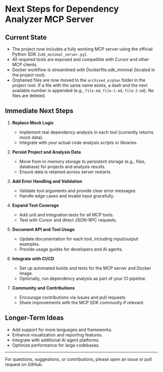 # Next Steps for Dependency Analyzer MCP Server

## Current State
- The project now includes a fully working MCP server using the official Python SDK (`sdk_minimal_server.py`).
- All required tools are exposed and compatible with Cursor and other MCP clients.
- Docker workflow is streamlined with Dockerfile.sdk_minimal (located in the project root).
- Orphaned files are now moved to the `archived_orphan` folder in the project root. If a file with the same name exists, a dash and the next available number is appended (e.g., `file.md`, `file-1.md`, `file-2.md`). No files are deleted.

## Immediate Next Steps

1. **Replace Mock Logic**
   - Implement real dependency analysis in each tool (currently returns mock data).
   - Integrate with your actual code analysis scripts or libraries.

2. **Persist Project and Analysis Data**
   - Move from in-memory storage to persistent storage (e.g., files, database) for projects and analysis results.
   - Ensure data is retained across server restarts.

3. **Add Error Handling and Validation**
   - Validate tool arguments and provide clear error messages.
   - Handle edge cases and invalid input gracefully.

4. **Expand Test Coverage**
   - Add unit and integration tests for all MCP tools.
   - Test with Cursor and direct JSON-RPC requests.

5. **Document API and Tool Usage**
   - Update documentation for each tool, including input/output examples.
   - Provide usage guides for developers and AI agents.

6. **Integrate with CI/CD**
   - Set up automated builds and tests for the MCP server and Docker image.
   - Optionally, run dependency analysis as part of your CI pipeline.

7. **Community and Contributions**
   - Encourage contributions via issues and pull requests.
   - Share improvements with the MCP SDK community if relevant.

## Longer-Term Ideas
- Add support for more languages and frameworks.
- Enhance visualization and reporting features.
- Integrate with additional AI agent platforms.
- Optimize performance for large codebases.

---

For questions, suggestions, or contributions, please open an issue or pull request on GitHub. 